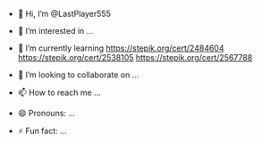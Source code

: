 - 👋 Hi, I’m @LastPlayer555
- 👀 I’m interested in ...
- 🌱 I’m currently learning
    https://stepik.org/cert/2484604
    https://stepik.org/cert/2538105
    https://stepik.org/cert/2567788    
    
- 💞️ I’m looking to collaborate on ...
- 📫 How to reach me ...
- 😄 Pronouns: ...
- ⚡ Fun fact: ...

<!---
LastPlayer555/LastPlayer555 is a ✨ special ✨ repository because its `README.md` (this file) appears on your GitHub profile.
You can click the Preview link to take a look at your changes.
--->
